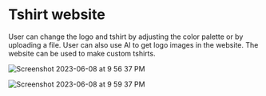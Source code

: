 # Tshirt website
User can change the logo and tshirt by adjusting the color palette or by uploading a file. User can also use AI to get logo images in the website.
The website can be used to make custom tshirts.

![Screenshot 2023-06-08 at 9 56 37 PM](https://github.com/navya0405/tshirtwebsite/assets/73122579/254a0502-c88d-4ab1-95ee-c91e9eee4109)

![Screenshot 2023-06-08 at 9 59 37 PM](https://github.com/navya0405/tshirtwebsite/assets/73122579/bc61366c-d69c-4809-bdb9-2e3beb3561a9)

